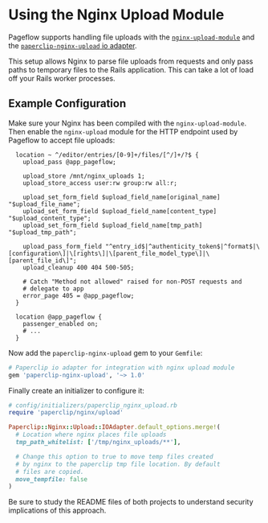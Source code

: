 # Using the Nginx Upload Module

Pageflow supports handling file uploads with
the
[`nginx-upload-module`](https://github.com/vkholodkov/nginx-upload-module) and
the
[`paperclip-nginx-upload` io adapter](https://github.com/tf/paperclip-nginx-upload).

This setup allows Nginx to parse file uploads from requests and only
pass paths to temporary files to the Rails application. This can take
a lot of load off your Rails worker processes.

## Example Configuration

Make sure your Nginx has been compiled with the
`nginx-upload-module`. Then enable the `nginx-upload` module for the
HTTP endpoint used by Pageflow to accept file uploads:

```
  location ~ ^/editor/entries/[0-9]+/files/[^/]+/?$ {
    upload_pass @app_pageflow;

    upload_store /mnt/nginx_uploads 1;
    upload_store_access user:rw group:rw all:r;

    upload_set_form_field $upload_field_name[original_name] "$upload_file_name";
    upload_set_form_field $upload_field_name[content_type] "$upload_content_type";
    upload_set_form_field $upload_field_name[tmp_path] "$upload_tmp_path";

    upload_pass_form_field "^entry_id$|^authenticity_token$|^format$|\[configuration\]|\[rights\]|\[parent_file_model_type\]|\[parent_file_id\]";
    upload_cleanup 400 404 500-505;

    # Catch "Method not allowed" raised for non-POST requests and
    # delegate to app
    error_page 405 = @app_pageflow;
  }

  location @app_pageflow {
    passenger_enabled on;
    # ...
  }
```

Now add the `paperclip-nginx-upload` gem to your `Gemfile`:

```ruby
# Paperclip io adapter for integration with nginx upload module
gem 'paperclip-nginx-upload', '~> 1.0'
```

Finally create an initializer to configure it:

```ruby
# config/initializers/paperclip_nginx_upload.rb
require 'paperclip/nginx/upload'

Paperclip::Nginx::Upload::IOAdapter.default_options.merge!(
  # Location where nginx places file uploads
  tmp_path_whitelist: ['/tmp/nginx_uploads/**'],

  # Change this option to true to move temp files created
  # by nginx to the paperclip tmp file location. By default
  # files are copied.
  move_tempfile: false
)
```

Be sure to study the README files of both projects to understand
security implications of this approach.
